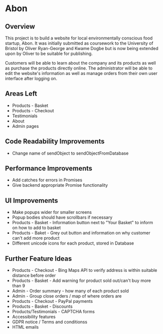 # Abon

## Overview
This project is to build a website for local environmentally conscious food startup, Abon. It was initially submitted as coursework to the University of Bristol by Oliver Ryan-George and Kwame Dogbe but is now being extended upon by Oliver to be suitable for publishing.

Customers will be able to learn about the company and its products as well as purchase the products directly online. The administrator will be able to edit the website's information as well as manage orders from their own user interface after logging on.

## Areas Left
* Products - Basket
* Products - Checkout
* Testimonials
* About
* Admin pages

## Code Readability Improvements
* Change name of sendObject to sendObjectFromDatabase

## Performance Improvements
* Add catches for errors in Promises
* Give backend appropriate Promise functionality

## UI Improvements
* Make popups wider for smaller screens
* Popup bodies should have scrollbars if necessary
* Products - Basket - Information button next to "Your Basket" to inform on how to add to basket
* Products - Baket - Grey out button and information on  why customer can't add more product
* Different unicode icons for each product, stored in Database

## Further Feature Ideas
* Products - Checkout - Bing Maps API to verify address is within suitable distance before order
* Products - Basket - Add warning for product sold out/can't buy more than 9
* Admin - Order summary - how many of each product sold
* Admin - Group close orders / map of where orders are
* Products - Checkout - PayPal payments
* Products - Basket - Discounts
* Products/Testimonials - CAPTCHA forms
* Accessibility features
* GDPR notice / Terms and conditionss
* HTML emails
